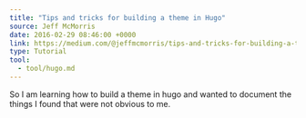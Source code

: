 ```yaml
---
title: "Tips and tricks for building a theme in Hugo"
source: Jeff McMorris
date: 2016-02-29 08:46:00 +0000
link: https://medium.com/@jeffmcmorris/tips-and-tricks-for-building-a-theme-in-hugo-4806bdd747d7
type: Tutorial
tool:
  - tool/hugo.md
---
```

So I am learning how to build a theme in hugo and wanted to document the things I found that were not obvious to me.





